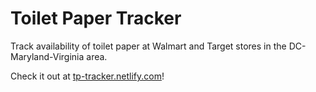 # Toilet Paper Tracker

Track availability of toilet paper at Walmart and Target stores in the DC-Maryland-Virginia area.

Check it out at [tp-tracker.netlify.com](https://tp-tracker.netlify.com/)!
